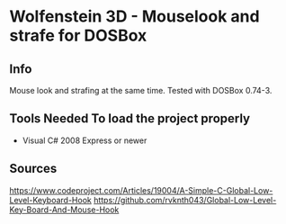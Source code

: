 # Wolfenstein 3D - Mouselook and strafe for DOSBox
## Info
Mouse look and strafing at the same time.
Tested with DOSBox 0.74-3.
## Tools Needed To load the project properly
- Visual C# 2008 Express or newer

## Sources
https://www.codeproject.com/Articles/19004/A-Simple-C-Global-Low-Level-Keyboard-Hook
https://github.com/rvknth043/Global-Low-Level-Key-Board-And-Mouse-Hook